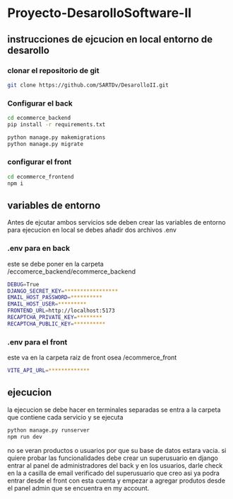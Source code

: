 # Proyecto-DesarolloSoftware-II

## instrucciones de ejcucion en local entorno de desarollo

### clonar el repositorio de git 
```bash
git clone https://github.com/SARTDv/DesarolloII.git
```

### Configurar el back
```bash 
cd ecommerce_backend
pip install -r requirements.txt
```
```python
python manage.py makemigrations
python manage.py migrate 
```
### configurar el front

```bash 
cd ecommerce_frontend
npm i 
```

## variables de entorno

Antes de ejcutar ambos servicios sde deben crear las variables de entorno para ejecucion en local 
se debes añadir dos archivos .env

### .env para en back 

este se debe poner en la carpeta /eccomerce_backend/ecommerce_backend
```bash 
DEBUG=True
DJANGO_SECRET_KEY=*****************
EMAIL_HOST_PASSWORD=**********
EMAIL_HOST_USER=*********
FRONTEND_URL=http://localhost:5173
RECAPTCHA_PRIVATE_KEY=********
RECAPTCHA_PUBLIC_KEY=**********
```
### .env para el front 

este va en la carpeta raiz de front osea /ecommerce_front
```bash 
VITE_API_URL=*************
```

## ejecucion

la ejecucion se debe hacer en terminales separadas se entra a la carpeta que contiene cada servicio y se ejecuta 
```bash 
python manage.py runserver
npm run dev 
```

no se veran productos o usuarios por que su base de datos estara vacia. si quiere probar las funcionalidades debe crear un superusuario en django entrar al panel de administradores del back y en los usuarios, darle check en la a casilla de email verificado del superusuario que creo asi ya podra entrar desde el front con esta cuenta y empezar a agregar produtos desde el panel admin que se encuentra en my account.

